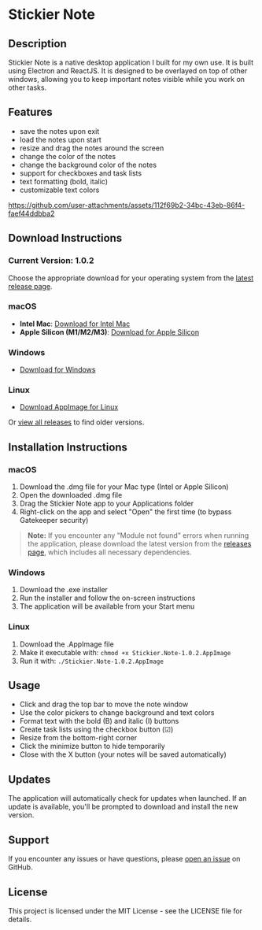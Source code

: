 # Stickier Note

## Description

Stickier Note is a native desktop application I built for my own use.
It is built using Electron and ReactJS. It is designed to be overlayed on top of other windows, allowing you to keep important notes visible while you work on other tasks.

## Features

- save the notes upon exit
- load the notes upon start
- resize and drag the notes around the screen
- change the color of the notes
- change the background color of the notes
- support for checkboxes and task lists
- text formatting (bold, italic)
- customizable text colors

https://github.com/user-attachments/assets/112f69b2-34bc-43eb-86f4-faef44ddbba2

## Download Instructions




### Current Version: 1.0.2

Choose the appropriate download for your operating system from the [latest release page](https://github.com/ejsinfuego/stickier-note/releases/latest).

### macOS
- **Intel Mac**: [Download for Intel Mac](https://github.com/ejsinfuego/stickier-note/releases/latest/download/Stickier.Note-1.0.2-mac-x64.dmg)
- **Apple Silicon (M1/M2/M3)**: [Download for Apple Silicon](https://github.com/ejsinfuego/stickier-note/releases/latest/download/Stickier.Note-1.0.2-mac-arm64.dmg)

### Windows
- [Download for Windows](https://github.com/ejsinfuego/stickier-note/releases/download/v1.0.2/Stickier.Note.Setup.1.0.2.exe)

### Linux
- [Download AppImage for Linux](https://github.com/ejsinfuego/stickier-note/releases/download/v1.0.2/Stickier.Note-1.0.2.AppImage)

Or [view all releases](https://github.com/ejsinfuego/stickier-note/releases) to find older versions.

## Installation Instructions

### macOS
1. Download the .dmg file for your Mac type (Intel or Apple Silicon)
2. Open the downloaded .dmg file
3. Drag the Stickier Note app to your Applications folder
4. Right-click on the app and select "Open" the first time (to bypass Gatekeeper security)

> **Note:** If you encounter any "Module not found" errors when running the application, please download the latest version from the [releases page](https://github.com/ejsinfuego/stickier-note/releases/latest), which includes all necessary dependencies.

### Windows
1. Download the .exe installer
2. Run the installer and follow the on-screen instructions
3. The application will be available from your Start menu

### Linux
1. Download the .AppImage file
2. Make it executable with: `chmod +x Stickier.Note-1.0.2.AppImage`
3. Run it with: `./Stickier.Note-1.0.2.AppImage`

## Usage

- Click and drag the top bar to move the note window
- Use the color pickers to change background and text colors
- Format text with the bold (B) and italic (I) buttons
- Create task lists using the checkbox button (☑)
- Resize from the bottom-right corner
- Click the minimize button to hide temporarily
- Close with the X button (your notes will be saved automatically)

## Updates

The application will automatically check for updates when launched. If an update is available, you'll be prompted to download and install the new version.

## Support

If you encounter any issues or have questions, please [open an issue](https://github.com/ejsinfuego/stickier-note/issues) on GitHub.

## License

This project is licensed under the MIT License - see the LICENSE file for details.
